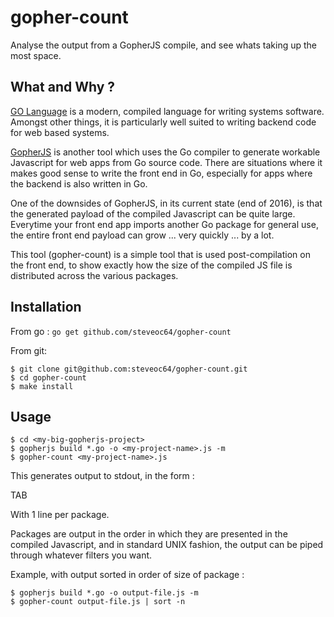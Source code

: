 # gopher-count
Analyse the output from a GopherJS compile, and see whats taking up the most space.

## What and Why ?

[GO Language](http://golang.org) is a modern, compiled language for writing systems software. Amongst other things, it is particularly well suited to writing backend code for web based systems.

[GopherJS](http://gopherjs.org) is another tool which uses the Go compiler to 
generate workable Javascript for web apps from Go source code. There are situations where it makes good sense to write the front end in Go, especially for apps where the backend is also written in Go. 

One of the downsides of GopherJS, in its current state (end of 2016), is that the generated payload of the compiled Javascript can be quite large. Everytime your front end app imports another Go package for general use, the entire front end payload can grow ... very quickly ... by a lot.

This tool (gopher-count) is a simple tool that is used post-compilation on the front end, to show exactly how the size of the compiled JS file is distributed across the various packages.




## Installation

From go :
`go get github.com/steveoc64/gopher-count`

From git:
```
$ git clone git@github.com:steveoc64/gopher-count.git
$ cd gopher-count
$ make install
```

## Usage


```
$ cd <my-big-gopherjs-project>
$ gopherjs build *.go -o <my-project-name>.js -m
$ gopher-count <my-project-name>.js
```

This generates output to stdout, in the form :

<size-in-bytes> TAB <name-of-GO-package>

With 1 line per package.

Packages are output in the order in which they are presented in the compiled Javascript, and in standard UNIX fashion, the output can be piped through whatever filters you want.

Example, with output sorted in order of size of package :

```
$ gopherjs build *.go -o output-file.js -m
$ gopher-count output-file.js | sort -n
```




